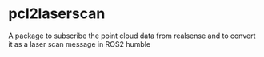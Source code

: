 # pcl2laserscan
A package to subscribe the point cloud data from realsense and to convert it as a laser scan message in ROS2 humble
